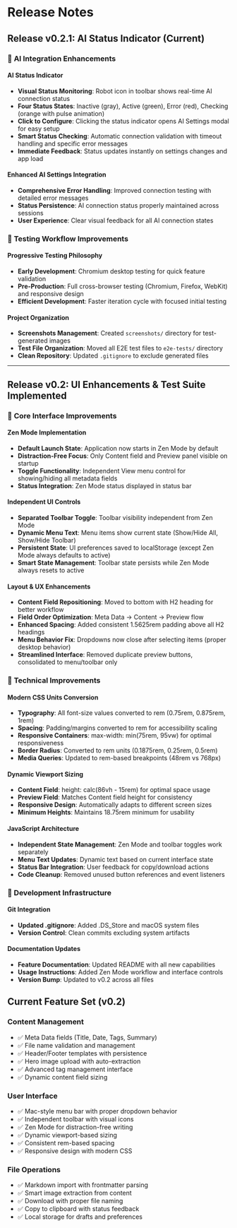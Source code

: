 # Release Notes

## Release v0.2.1: AI Status Indicator (Current)

### 🤖 **AI Integration Enhancements**

#### **AI Status Indicator**
- **Visual Status Monitoring**: Robot icon in toolbar shows real-time AI connection status
- **Four Status States**: Inactive (gray), Active (green), Error (red), Checking (orange with pulse animation)
- **Click to Configure**: Clicking the status indicator opens AI Settings modal for easy setup
- **Smart Status Checking**: Automatic connection validation with timeout handling and specific error messages
- **Immediate Feedback**: Status updates instantly on settings changes and app load

#### **Enhanced AI Settings Integration**
- **Comprehensive Error Handling**: Improved connection testing with detailed error messages
- **Status Persistence**: AI connection status properly maintained across sessions
- **User Experience**: Clear visual feedback for all AI connection states

### 🧪 **Testing Workflow Improvements**

#### **Progressive Testing Philosophy**
- **Early Development**: Chromium desktop testing for quick feature validation
- **Pre-Production**: Full cross-browser testing (Chromium, Firefox, WebKit) and responsive design
- **Efficient Development**: Faster iteration cycle with focused initial testing

#### **Project Organization**
- **Screenshots Management**: Created `screenshots/` directory for test-generated images
- **Test File Organization**: Moved all E2E test files to `e2e-tests/` directory
- **Clean Repository**: Updated `.gitignore` to exclude generated files

---

## Release v0.2: UI Enhancements & Test Suite Implemented

### 🎯 **Core Interface Improvements**

#### **Zen Mode Implementation**

- **Default Launch State**: Application now starts in Zen Mode by default
- **Distraction-Free Focus**: Only Content field and Preview panel visible on startup
- **Toggle Functionality**: Independent View menu control for showing/hiding all metadata fields
- **Status Integration**: Zen Mode status displayed in status bar

#### **Independent UI Controls**

- **Separated Toolbar Toggle**: Toolbar visibility independent from Zen Mode
- **Dynamic Menu Text**: Menu items show current state (Show/Hide All, Show/Hide Toolbar)
- **Persistent State**: UI preferences saved to localStorage (except Zen Mode always defaults to active)
- **Smart State Management**: Toolbar state persists while Zen Mode always resets to active

#### **Layout & UX Enhancements**

- **Content Field Repositioning**: Moved to bottom with H2 heading for better workflow
- **Field Order Optimization**: Meta Data → Content → Preview flow
- **Enhanced Spacing**: Added consistent 1.5625rem padding above all H2 headings
- **Menu Behavior Fix**: Dropdowns now close after selecting items (proper desktop behavior)
- **Streamlined Interface**: Removed duplicate preview buttons, consolidated to menu/toolbar only

### 🔧 **Technical Improvements**

#### **Modern CSS Units Conversion**

- **Typography**: All font-size values converted to rem (0.75rem, 0.875rem, 1rem)
- **Spacing**: Padding/margins converted to rem for accessibility scaling
- **Responsive Containers**: max-width: min(75rem, 95vw) for optimal responsiveness
- **Border Radius**: Converted to rem units (0.1875rem, 0.25rem, 0.5rem)
- **Media Queries**: Updated to rem-based breakpoints (48rem vs 768px)

#### **Dynamic Viewport Sizing**

- **Content Field**: height: calc(86vh - 15rem) for optimal space usage
- **Preview Field**: Matches Content field height for consistency
- **Responsive Design**: Automatically adapts to different screen sizes
- **Minimum Heights**: Maintains 18.75rem minimum for usability

#### **JavaScript Architecture**

- **Independent State Management**: Zen Mode and toolbar toggles work separately
- **Menu Text Updates**: Dynamic text based on current interface state
- **Status Bar Integration**: User feedback for copy/download actions
- **Code Cleanup**: Removed unused button references and event listeners

### 📁 Development Infrastructure

#### Git Integration

- **Updated .gitignore**: Added .DS_Store and macOS system files
- **Version Control**: Clean commits excluding system artifacts

#### Documentation Updates

- **Feature Documentation**: Updated README with all new capabilities
- **Usage Instructions**: Added Zen Mode workflow and interface controls
- **Version Bump**: Updated to v0.2 across all files

## Current Feature Set (v0.2)

### Content Management

- ✅ Meta Data fields (Title, Date, Tags, Summary)
- ✅ File name validation and management
- ✅ Header/Footer templates with persistence
- ✅ Hero image upload with auto-extraction
- ✅ Advanced tag management interface
- ✅ Dynamic content field sizing

### User Interface

- ✅ Mac-style menu bar with proper dropdown behavior
- ✅ Independent toolbar with visual icons
- ✅ Zen Mode for distraction-free writing
- ✅ Dynamic viewport-based sizing
- ✅ Consistent rem-based spacing
- ✅ Responsive design with modern CSS

### File Operations

- ✅ Markdown import with frontmatter parsing
- ✅ Smart image extraction from content
- ✅ Download with proper file naming
- ✅ Copy to clipboard with status feedback
- ✅ Local storage for drafts and preferences
